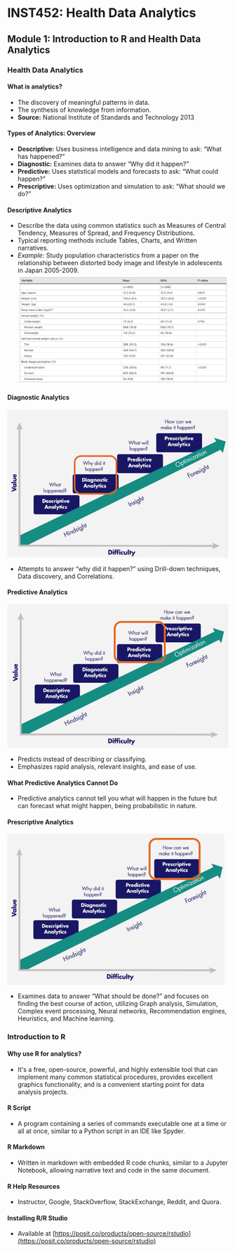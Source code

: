 # INST452: Health Data Analytics

## Module 1: Introduction to R and Health Data Analytics

### Health Data Analytics

#### What is analytics?

- The discovery of meaningful patterns in data.
- The synthesis of knowledge from information.
- **Source:** National Institute of Standards and Technology 2013

#### Types of Analytics: Overview

- **Descriptive:** Uses business intelligence and data mining to ask: “What has happened?”
- **Diagnostic:** Examines data to answer “Why did it happen?”
- **Predictive:** Uses statistical models and forecasts to ask: “What could happen?”
- **Prescriptive:** Uses optimization and simulation to ask: “What should we do?”

#### Descriptive Analytics

- Describe the data using common statistics such as Measures of Central Tendency, Measures of Spread, and Frequency Distributions.
- Typical reporting methods include Tables, Charts, and Written narratives.
- _Example:_ Study population characteristics from a paper on the relationship between distorted body image and lifestyle in adolescents in Japan 2005-2009.
![Alt text](image.png)

#### Diagnostic Analytics

![Alt text](image-1.png)

- Attempts to answer “why did it happen?” using Drill-down techniques, Data discovery, and Correlations.

#### Predictive Analytics

![Alt text](image-2.png)

- Predicts instead of describing or classifying.
- Emphasizes rapid analysis, relevant insights, and ease of use.

#### What Predictive Analytics Cannot Do

- Predictive analytics cannot tell you what will happen in the future but can forecast what might happen, being probabilistic in nature.

#### Prescriptive Analytics

![Alt text](image-3.png)

- Examines data to answer “What should be done?” and focuses on finding the best course of action, utilizing Graph analysis, Simulation, Complex event processing, Neural networks, Recommendation engines, Heuristics, and Machine learning.

### Introduction to R

#### Why use R for analytics?

- It's a free, open-source, powerful, and highly extensible tool that can implement many common statistical procedures, provides excellent graphics functionality, and is a convenient starting point for data analysis projects.

#### R Script

- A program containing a series of commands executable one at a time or all at once, similar to a Python script in an IDE like Spyder.

#### R Markdown

- Written in markdown with embedded R code chunks, similar to a Jupyter Notebook, allowing narrative text and code in the same document.

#### R Help Resources

- Instructor, Google, StackOverflow, StackExchange, Reddit, and Quora.

#### Installing R/R Studio

- Available at [https://posit.co/products/open-source/rstudio](https://posit.co/products/open-source/rstudio)
